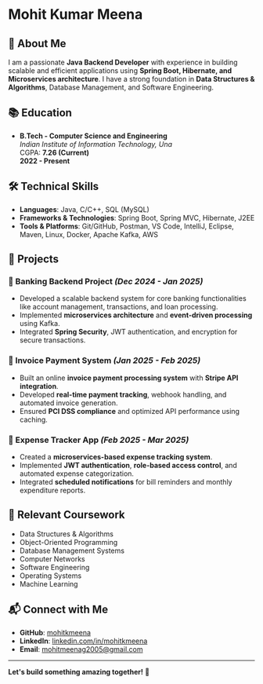 # Mohit Kumar Meena

## 📌 About Me

I am a passionate **Java Backend Developer** with experience in building scalable and efficient applications using **Spring Boot, Hibernate, and Microservices architecture**. I have a strong foundation in **Data Structures & Algorithms**, Database Management, and Software Engineering.

## 📚 Education

- **B.Tech - Computer Science and Engineering**  
  *Indian Institute of Information Technology, Una*  
  CGPA: **7.26 (Current)**  
  **2022 - Present**

## 🛠️ Technical Skills

- **Languages**: Java, C/C++, SQL (MySQL)
- **Frameworks & Technologies**: Spring Boot, Spring MVC, Hibernate, J2EE
- **Tools & Platforms**: Git/GitHub, Postman, VS Code, IntelliJ, Eclipse, Maven, Linux, Docker, Apache Kafka, AWS

## 🚀 Projects

### 🔹 Banking Backend Project *(Dec 2024 - Jan 2025)*
- Developed a scalable backend system for core banking functionalities like account management, transactions, and loan processing.
- Implemented **microservices architecture** and **event-driven processing** using Kafka.
- Integrated **Spring Security**, JWT authentication, and encryption for secure transactions.

### 🔹 Invoice Payment System *(Jan 2025 - Feb 2025)*
- Built an online **invoice payment processing system** with **Stripe API integration**.
- Developed **real-time payment tracking**, webhook handling, and automated invoice generation.
- Ensured **PCI DSS compliance** and optimized API performance using caching.

### 🔹 Expense Tracker App *(Feb 2025 - Mar 2025)*
- Created a **microservices-based expense tracking system**.
- Implemented **JWT authentication**, **role-based access control**, and automated expense categorization.
- Integrated **scheduled notifications** for bill reminders and monthly expenditure reports.

## 📖 Relevant Coursework

- Data Structures & Algorithms
- Object-Oriented Programming
- Database Management Systems
- Computer Networks
- Software Engineering
- Operating Systems
- Machine Learning

## 📬 Connect with Me

- **GitHub**: [mohitkmeena](https://github.com/mohitkmeena)
- **LinkedIn**: [linkedin.com/in/mohitkmeena](https://www.linkedin.com/in/mohitkmeena)
- **Email**: [mohitmeenag2005@gmail.com](mailto:mohitmeenag2005@gmail.com)

---
**Let's build something amazing together!** 🚀
